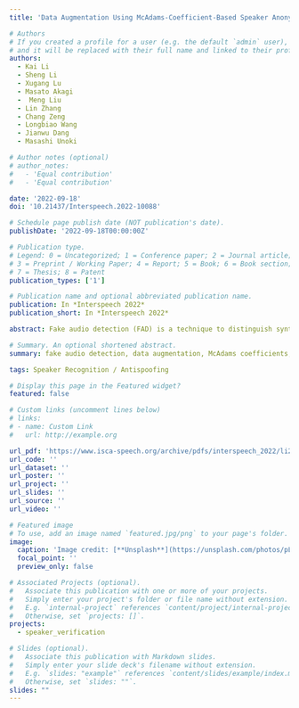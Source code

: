 ```yaml
---
title: 'Data Augmentation Using McAdams-Coefficient-Based Speaker Anonymization for Fake Audio Detection'

# Authors
# If you created a profile for a user (e.g. the default `admin` user), write the username (folder name) here
# and it will be replaced with their full name and linked to their profile.
authors:
  - Kai Li
  - Sheng Li
  - Xugang Lu
  - Masato Akagi
  -  Meng Liu
  - Lin Zhang
  - Chang Zeng
  - Longbiao Wang
  - Jianwu Dang
  - Masashi Unoki

# Author notes (optional)
# author_notes:
#   - 'Equal contribution'
#   - 'Equal contribution'

date: '2022-09-18'
doi: '10.21437/Interspeech.2022-10088'

# Schedule page publish date (NOT publication's date).
publishDate: '2022-09-18T00:00:00Z'

# Publication type.
# Legend: 0 = Uncategorized; 1 = Conference paper; 2 = Journal article;
# 3 = Preprint / Working Paper; 4 = Report; 5 = Book; 6 = Book section;
# 7 = Thesis; 8 = Patent
publication_types: ['1']

# Publication name and optional abbreviated publication name.
publication: In *Interspeech 2022*
publication_short: In *Interspeech 2022*

abstract: Fake audio detection (FAD) is a technique to distinguish synthetic speech from natural speech. In most FAD systems, removing irrelevant features from acoustic speech while keeping only robust discriminative features is essential. Intuitively, speaker information entangled in acoustic speech should be suppressed for the FAD task. Particularly in a deep neural network (DNN)-based FAD system, the learning system may learn speaker information from a training dataset and cannot generalize well on a testing dataset. In this paper, we propose to use the speaker anonymization (SA) technique to suppress speaker information from acoustic speech before inputting it into a DNN-based FAD system. We adopted the McAdams-coefficient-based SA (MC-SA) algorithm, and this is expected that the entangled speaker information will not be involved in the DNN-based FAD learning. Based on this idea, we implemented a light convolutional neural network bidirectional long short-term memory (LCNN-BLSTM)-based FAD system and conducted experiments on the Audio Deep Synthesis Detection Challenge (ADD2022) datasets. The results showed that removing the speaker information from acoustic speech improved the relative performance in the first track of ADD2022 by 17.66%.

# Summary. An optional shortened abstract.
summary: fake audio detection, data augmentation, McAdams coefficients, speaker anonymization.

tags: Speaker Recognition / Antispoofing

# Display this page in the Featured widget?
featured: false

# Custom links (uncomment lines below)
# links:
# - name: Custom Link
#   url: http://example.org

url_pdf: 'https://www.isca-speech.org/archive/pdfs/interspeech_2022/li22o_interspeech.pdf'
url_code: ''
url_dataset: ''
url_poster: ''
url_project: ''
url_slides: ''
url_source: ''
url_video: ''

# Featured image
# To use, add an image named `featured.jpg/png` to your page's folder.
image:
  caption: 'Image credit: [**Unsplash**](https://unsplash.com/photos/pLCdAaMFLTE)'
  focal_point: ''
  preview_only: false

# Associated Projects (optional).
#   Associate this publication with one or more of your projects.
#   Simply enter your project's folder or file name without extension.
#   E.g. `internal-project` references `content/project/internal-project/index.md`.
#   Otherwise, set `projects: []`.
projects:
  - speaker_verification

# Slides (optional).
#   Associate this publication with Markdown slides.
#   Simply enter your slide deck's filename without extension.
#   E.g. `slides: "example"` references `content/slides/example/index.md`.
#   Otherwise, set `slides: ""`.
slides: ""
---
```


<!-- {{% callout note %}}
Click the _Cite_ button above to demo the feature to enable visitors to import publication metadata into their reference management software.
{{% /callout %}} -->

<!-- {{% callout note %}}
Create your slides in Markdown - click the _Slides_ button to check out the example.
{{% /callout %}} -->

<!-- Supplementary notes can be added here, including [code, math, and images](https://wowchemy.com/docs/writing-markdown-latex/). -->
